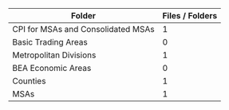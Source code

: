 | Folder                             |   Files / Folders |
|------------------------------------|-------------------|
| CPI for MSAs and Consolidated MSAs |                 1 |
| Basic Trading Areas                |                 0 |
| Metropolitan Divisions             |                 1 |
| BEA Economic Areas                 |                 0 |
| Counties                           |                 1 |
| MSAs                               |                 1 |